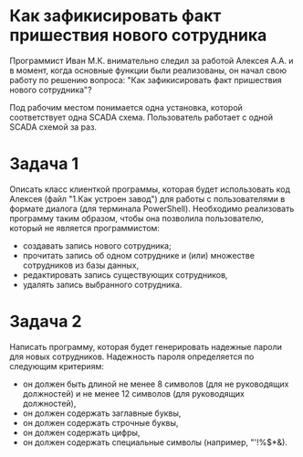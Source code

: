 # Как зафикисировать факт пришествия нового сотрудника
Программист Иван М.К. внимательно следил за работой Алексея А.А. и в момент, когда основные функции были реализованы, он начал свою работу по решению вопроса: "Как зафикисировать факт пришествия нового сотрудника"?

Под рабочим местом понимается одна установка, которой соответствует одна SCADA схема. Пользователь работает с одной SCADA схемой за раз.

# Задача 1
Описать класс клиенткой программы, которая будет использовать код Алексея (файл "1.Как устроен завод") для работы с пользователями в формате диалога (для терминала PowerShell). Необходимо реализовать программу таким образом, чтобы она позволила пользователю, который не является программистом:
- создавать запись нового сотрудника; 
- прочитать запись об одном сотруднике и (или) множестве сотрудников из базы данных, 
- редактировать запись существующих сотрудников, 
- удалять запись выбранного сотрудника.

# Задача 2
Написать программу, которая будет генерировать надежные пароли для новых сотрудников.
Надежность пароля определяется по следующим критериям:
- он должен быть длиной не менее 8 символов (для не руководящих должностей) и не менее 12 символов (для руководящих должностей),
- он должен содержать заглавные буквы,
- он должен содержать строчные буквы,
- он должен содержать цифры,
- он должен содержать специальные символы (например, "'!%$*&).
